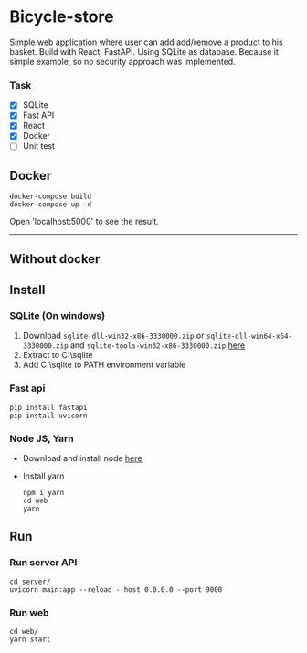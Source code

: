 # Bicycle-store
Simple web application where user can add add/remove a product to his basket. Build with React, FastAPI. Using SQLite as database. Because it simple example, so no security approach was implemented.

### Task
- [x] SQLite
- [x] Fast API
- [x] React
- [X] Docker
- [ ] Unit test

## Docker
```
docker-compose build
docker-compose up -d
```
Open 'localhost:5000' to see the result.

---
## Without docker

## Install
### SQLite (On windows)
1. Download `sqlite-dll-win32-x86-3330000.zip` or `sqlite-dll-win64-x64-3330000.zip` and `sqlite-tools-win32-x86-3330000.zip` [here](https://www.sqlite.org/download.html)
2. Extract to C:\sqlite
3. Add C:\sqlite to PATH environment variable 
### Fast api
```
pip install fastapi
pip install uvicorn
```
### Node JS, Yarn
- Download and install node [here](https://nodejs.org/en/download/)

- Install yarn
    ```
    npm i yarn
    cd web
    yarn
    ```
## Run
### Run server API
```
cd server/
uvicorn main:app --reload --host 0.0.0.0 --port 9000
```

### Run web
```
cd web/
yarn start
```
